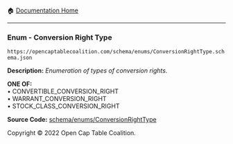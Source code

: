 :house: [Documentation Home](../../../)

---

### Enum - Conversion Right Type

`https://opencaptablecoalition.com/schema/enums/ConversionRightType.schema.json`

**Description:** _Enumeration of types of conversion rights._

**ONE OF:**</br>&bull; CONVERTIBLE_CONVERSION_RIGHT </br>&bull; WARRANT_CONVERSION_RIGHT </br>&bull; STOCK_CLASS_CONVERSION_RIGHT

**Source Code:** [schema/enums/ConversionRightType](/../../../../schema/enums/ConversionRightType.schema.json)

Copyright © 2022 Open Cap Table Coalition.
